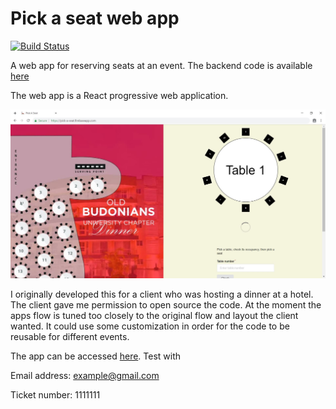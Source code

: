 # Pick a seat web app

[![Build Status](https://travis-ci.com/mungujn/pick-a-seat-frontend.svg?branch=master)](https://travis-ci.com/mungujn/pick-a-seat-frontend)

A web app for reserving seats at an event. The backend code is available [here](https://www.github.com/mungujn/pick-a-seat-backend-py)

The web app is a React progressive web application.

![Screenshot](https://github.com/mungujn/pick-a-seat-frontend/raw/master/public/screenshot.JPG "App screenshot")

I originally developed this for a client who was hosting a dinner at a hotel. The client gave me permission to open source the code. At the moment the apps flow is tuned too closely to the original flow and layout the client wanted. It could use some customization in order for the code to be reusable for different events.

The app can be accessed [here](https://pick-a-seat.firebaseapp.com). Test with

Email address: example@gmail.com

Ticket number: 1111111
